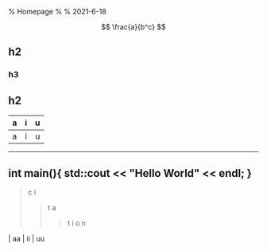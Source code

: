 % Homepage
%
% 2021-6-18

$$
\frac{a}{b^c}
$$

## h2

### h3

## h2


| a    |   i   |    u |
| :--- | :---: | ---: |
| a    |   i   |    u |

---
int main(){
  std::cout << "Hello World" << endl;
}
---

> c
> i
> > t
> > a
> > > t
> > > i
> o
> n

| aa
| ii
| uu

